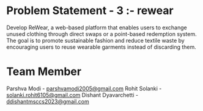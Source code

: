 # Problem Statement - 3 :-  rewear
Develop ReWear, a web-based platform that enables users to exchange unused clothing  through direct swaps or a point-based redemption system. The goal is to promote sustainable  fashion and reduce textile waste by encouraging users to reuse wearable garments instead of  discarding them. 

# Team Member
Parshva Modi - parshvamodi2005@gmail.com
Rohit Solanki - solanki.rohit6105@gmail.com
Dishant Dyavarchetti - ddishantmsccs2023@gmail.com
